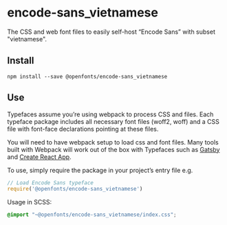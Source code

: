 
# encode-sans_vietnamese

The CSS and web font files to easily self-host “Encode Sans” with subset "vietnamese".

## Install

`npm install --save @openfonts/encode-sans_vietnamese`

## Use

Typefaces assume you’re using webpack to process CSS and files. Each typeface
package includes all necessary font files (woff2, woff) and a CSS file with
font-face declarations pointing at these files.

You will need to have webpack setup to load css and font files. Many tools built
with Webpack will work out of the box with Typefaces such as [Gatsby](https://github.com/gatsbyjs/gatsby)
and [Create React App](https://github.com/facebookincubator/create-react-app).

To use, simply require the package in your project’s entry file e.g.

```javascript
// Load Encode Sans typeface
require('@openfonts/encode-sans_vietnamese')
```

Usage in SCSS:
```scss
@import "~@openfonts/encode-sans_vietnamese/index.css";
```
